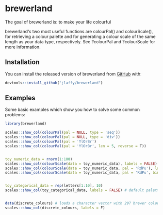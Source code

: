 # brewerland

<!-- badges: start -->
<!-- badges: end -->

The goal of brewerland is: to make your life colourful

brewerland's two most useful functions are colourPal() and colourScale(), for retrieving a colour palette and for generating a colour scale of the same length as your data type, respectively. See ?colourPal and ?colourScale for more information.


## Installation

You can install the released version of brewerland from [GitHub](https://CRAN.R-project.org) with:

``` r
devtools::install_github("jlaffy/brewerland")
```


## Examples

Some basic examples which show you how to solve some common problems:

``` r
library(brewerland)

scales::show_col(colourPal(pal = NULL, type = 'seq'))
scales::show_col(colourPal(pal = NULL, type = 'div'))
scales::show_col(colourPal(pal = 'YlOrBr')
scales::show_col(colourPal(pal = 'YlOrBr', len = 5, reverse = T))


toy_numeric_data = rnorm(1:100)
scales::show_col(colourScale(data = toy_numeric_data), labels = FALSE) # default palette for continuous data is Yellow > Orange > Brown
scales::show_col(colourScale(data = toy_numeric_data, pal = 'RdPu'), labels = F) # different colour palette (Red > Purple)
scales::show_col(colourScale(data = toy_numeric_data, pal = 'RdPu', bin = T, bins = 3), labels = F) # data binned into 4 groups


toy_categorical_data = rep(letters[1:10], 10)
scales::show_col(toy_categorical_data, labels = FALSE) # default palette for qualitative data is 'Dark2'


data(discrete_colours) # loads a character vector with 297 brewer colours
scales::show_col(discrete_colours, labels = F)
```




